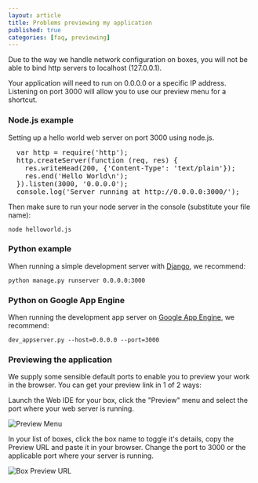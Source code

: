 ```yaml
---
layout: article
title: Problems previewing my application
published: true
categories: [faq, previewing]
---
```


Due to the way we handle network configuration on boxes, you will not be able to bind http servers to localhost (127.0.0.1).

Your application will need to run on 0.0.0.0 or a specific IP address. Listening on port 3000 will allow you to use our preview menu for a shortcut.

### Node.js example

Setting up a hello world web server on port 3000 using node.js.

<pre class="prettyprint lang-javascript">
  var http = require('http');
  http.createServer(function (req, res) {
    res.writeHead(200, {'Content-Type': 'text/plain'});
    res.end('Hello World\n');
  }).listen(3000, '0.0.0.0');
  console.log('Server running at http://0.0.0.0:3000/');
</pre>

Then make sure to run your node server in the console (substitute your file name):

    node helloworld.js

### Python example

When running a simple development server with [Django](https://docs.djangoproject.com/en/dev/intro/), we recommend:

    python manage.py runserver 0.0.0.0:3000


### Python on Google App Engine

When running the development app server on [Google App Engine](https://developers.google.com/appengine/docs/python/gettingstarted/), we recommend:

    dev_appserver.py --host=0.0.0.0 --port=3000


### Previewing the application

We supply some sensible default ports to enable you to preview your work in the browser. You can get your preview link in 1 of 2 ways:

Launch the Web IDE for your box, click the "Preview" menu and select the port where your web server is running.

![Preview Menu](https://raw.github.com/action-io/action-assets/master/support/screenshots/preview-menu.png)

In your list of boxes, click the box name to toggle it's details, copy the Preview URL and paste it in your browser. Change the port to 3000 or the applicable port where your server is running.

![Box Preview URL](https://raw.github.com/action-io/action-assets/master/support/screenshots/box-preview-url.png)
